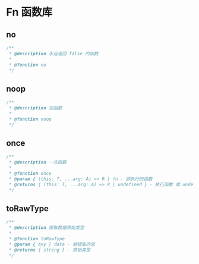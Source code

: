 # Fn 函数库

## no

```ts
/**
 * @description 永远返回 false 的函数
 *
 * @function no
 */
```

## noop

```ts
/**
 * @description 空函数
 *
 * @function noop
 */
```

## once

```ts
/**
 * @description 一次函数
 *
 * @function once
 * @param { (this: T, ...arg: A) => R } fn - 欲执行的函数
 * @returns { (this: T, ...arg: A) => R | undefined } - 执行函数 或 undefined
 */
```

## toRawType

```ts
/**
 * @description 提取数据原始类型
 *
 * @function toRawType
 * @param { any } data - 欲提取的值
 * @returns { string } - 原始类型
 */
```

